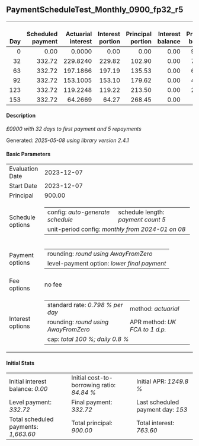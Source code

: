 <h2>PaymentScheduleTest_Monthly_0900_fp32_r5</h2>
<table>
    <thead style="vertical-align: bottom;">
        <th style="text-align: right;">Day</th>
        <th style="text-align: right;">Scheduled payment</th>
        <th style="text-align: right;">Actuarial interest</th>
        <th style="text-align: right;">Interest portion</th>
        <th style="text-align: right;">Principal portion</th>
        <th style="text-align: right;">Interest balance</th>
        <th style="text-align: right;">Principal balance</th>
        <th style="text-align: right;">Total actuarial interest</th>
        <th style="text-align: right;">Total interest</th>
        <th style="text-align: right;">Total principal</th>
    </thead>
    <tr style="text-align: right;">
        <td class="ci00">0</td>
        <td class="ci01" style="white-space: nowrap;">0.00</td>
        <td class="ci02">0.0000</td>
        <td class="ci03">0.00</td>
        <td class="ci04">0.00</td>
        <td class="ci05">0.00</td>
        <td class="ci06">900.00</td>
        <td class="ci07">0.0000</td>
        <td class="ci08">0.00</td>
        <td class="ci09">0.00</td>
    </tr>
    <tr style="text-align: right;">
        <td class="ci00">32</td>
        <td class="ci01" style="white-space: nowrap;">332.72</td>
        <td class="ci02">229.8240</td>
        <td class="ci03">229.82</td>
        <td class="ci04">102.90</td>
        <td class="ci05">0.00</td>
        <td class="ci06">797.10</td>
        <td class="ci07">229.8240</td>
        <td class="ci08">229.82</td>
        <td class="ci09">102.90</td>
    </tr>
    <tr style="text-align: right;">
        <td class="ci00">63</td>
        <td class="ci01" style="white-space: nowrap;">332.72</td>
        <td class="ci02">197.1866</td>
        <td class="ci03">197.19</td>
        <td class="ci04">135.53</td>
        <td class="ci05">0.00</td>
        <td class="ci06">661.57</td>
        <td class="ci07">427.0106</td>
        <td class="ci08">427.01</td>
        <td class="ci09">238.43</td>
    </tr>
    <tr style="text-align: right;">
        <td class="ci00">92</td>
        <td class="ci01" style="white-space: nowrap;">332.72</td>
        <td class="ci02">153.1005</td>
        <td class="ci03">153.10</td>
        <td class="ci04">179.62</td>
        <td class="ci05">0.00</td>
        <td class="ci06">481.95</td>
        <td class="ci07">580.1111</td>
        <td class="ci08">580.11</td>
        <td class="ci09">418.05</td>
    </tr>
    <tr style="text-align: right;">
        <td class="ci00">123</td>
        <td class="ci01" style="white-space: nowrap;">332.72</td>
        <td class="ci02">119.2248</td>
        <td class="ci03">119.22</td>
        <td class="ci04">213.50</td>
        <td class="ci05">0.00</td>
        <td class="ci06">268.45</td>
        <td class="ci07">699.3359</td>
        <td class="ci08">699.33</td>
        <td class="ci09">631.55</td>
    </tr>
    <tr style="text-align: right;">
        <td class="ci00">153</td>
        <td class="ci01" style="white-space: nowrap;">332.72</td>
        <td class="ci02">64.2669</td>
        <td class="ci03">64.27</td>
        <td class="ci04">268.45</td>
        <td class="ci05">0.00</td>
        <td class="ci06">0.00</td>
        <td class="ci07">763.6028</td>
        <td class="ci08">763.60</td>
        <td class="ci09">900.00</td>
    </tr>
</table>
<h4>Description</h4>
<p><i>£0900 with 32 days to first payment and 5 repayments</i></p>
<p>Generated: <i>2025-05-08 using library version 2.4.1</i></p>
<h4>Basic Parameters</h4>
<table>
    <tr>
        <td>Evaluation Date</td>
        <td>2023-12-07</td>
    </tr>
    <tr>
        <td>Start Date</td>
        <td>2023-12-07</td>
    </tr>
    <tr>
        <td>Principal</td>
        <td>900.00</td>
    </tr>
    <tr>
        <td>Schedule options</td>
        <td>
            <table>
                <tr>
                    <td>config: <i>auto-generate schedule</i></td>
                    <td>schedule length: <i><i>payment count</i> 5</i></td>
                </tr>
                <tr>
                    <td colspan="2" style="white-space: nowrap;">unit-period config: <i>monthly from 2024-01 on 08</i></td>
                </tr>
            </table>
        </td>
    </tr>
    <tr>
        <td>Payment options</td>
        <td>
            <table>
                <tr>
                    <td>rounding: <i>round using AwayFromZero</i></td>
                </tr>
                <tr>
                    <td>level-payment option: <i>lower&nbsp;final&nbsp;payment</i></td>
                </tr>
            </table>
        </td>
    </tr>
    <tr>
        <td>Fee options</td>
        <td>no fee
        </td>
    </tr>
    <tr>
        <td>Interest options</td>
        <td>
            <table>
                <tr>
                    <td>standard rate: <i>0.798 % per day</i></td>
                    <td>method: <i>actuarial</i></td>
                </tr>
                <tr>
                    <td>rounding: <i>round using AwayFromZero</i></td>
                    <td>APR method: <i>UK FCA to 1 d.p.</i></td>
                </tr>
                <tr>
                    <td colspan="2">cap: <i>total 100 %; daily 0.8 %</td>
                </tr>
            </table>
        </td>
    </tr>
</table>
<h4>Initial Stats</h4>
<table>
    <tr>
        <td>Initial interest balance: <i>0.00</i></td>
        <td>Initial cost-to-borrowing ratio: <i>84.84 %</i></td>
        <td>Initial APR: <i>1249.8 %</i></td>
    </tr>
    <tr>
        <td>Level payment: <i>332.72</i></td>
        <td>Final payment: <i>332.72</i></td>
        <td>Last scheduled payment day: <i>153</i></td>
    </tr>
    <tr>
        <td>Total scheduled payments: <i>1,663.60</i></td>
        <td>Total principal: <i>900.00</i></td>
        <td>Total interest: <i>763.60</i></td>
    </tr>
</table>